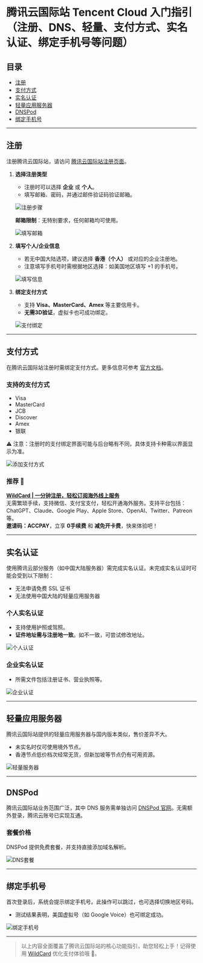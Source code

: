 # 腾讯云国际站 Tencent Cloud 入门指引（注册、DNS、轻量、支付方式、实名认证、绑定手机号等问题）

## 目录
- [注册](#注册)
- [支付方式](#支付方式)
- [实名认证](#实名认证)
- [轻量应用服务器](#轻量应用服务器)
- [DNSPod](#dnspod)
- [绑定手机号](#绑定手机号)

---

## 注册

注册腾讯云国际站，请访问 [腾讯云国际站注册页面](https://intl.cloud.tencent.com/zh/account/register)。

1. **选择注册类型**  
   - 注册时可以选择 **企业** 或 **个人**。
   - 填写邮箱、密码，并通过邮件验证码验证邮箱。

   ![注册步骤](https://cdn.000714.xyz/Skyimg/blog2022/master/08/QQ%E5%9B%BE%E7%89%8720220815095755.png)

   **邮箱限制**：无特别要求，任何邮箱均可使用。

   ![填写邮箱](https://cdn.000714.xyz/Skyimg/blog2022/master/08/QQ%E5%9B%BE%E7%89%8720220815095845.png)

2. **填写个人/企业信息**  
   - 若无中国大陆选项，建议选择 **香港（个人）** 或对应的企业注册地。
   - 注意填写手机号时需根据地区选择：如美国地区填写 +1 的手机号。

   ![填写信息](https://cdn.000714.xyz/Skyimg/blog2022/master/08/QQ%E5%9B%BE%E7%89%8720220815100037.png)

3. **绑定支付方式**  
   - 支持 **Visa、MasterCard、Amex** 等主要信用卡。
   - **无需3D验证**，虚拟卡也可成功绑定。

   ![支付绑定](https://cdn.000714.xyz/Skyimg/blog2022/master/08/QQ%E5%9B%BE%E7%89%8720220815100525.png)

---

## 支付方式

在腾讯云国际站注册时需绑定支付方式。更多信息可参考 [官方文档](https://intl.cloud.tencent.com/zh/document/product/555)。

### 支持的支付方式
- Visa
- MasterCard
- JCB
- Discover
- Amex
- 银联

⚠️ 注意：注册时的支付绑定界面可能与后台略有不同，具体支持卡种需以界面显示为准。

![添加支付方式](https://cdn.000714.xyz/Skyimg/blog2022/master/08/QQ%E5%9B%BE%E7%89%8720220815102735.png)

### 推荐 🌟

**[WildCard | 一分钟注册，轻松订阅海外线上服务](https://bit.ly/bewildcard)**  
无需繁琐手续，支持微信、支付宝支付，轻松开通海外服务。支持平台包括：
ChatGPT、Claude、Google Play、Apple Store、OpenAI、Twitter、Patreon 等。  
**邀请码：ACCPAY**，立享 **0手续费** 和 **减免开卡费**，快来体验吧！

---

## 实名认证

使用腾讯云部分服务（如中国大陆服务器）需完成实名认证。未完成实名认证时可能会受到以下限制：
- 无法申请免费 SSL 证书
- 无法使用中国大陆的轻量应用服务器

### 个人实名认证
- 支持使用护照或驾照。
- **证件地址需与注册地一致**。如不一致，可尝试修改地址。

![个人认证](https://cdn.000714.xyz/Skyimg/blog2022/master/08/QQ%E5%9B%BE%E7%89%8720220815100938.png)

### 企业实名认证
- 所需文件包括注册证书、营业执照等。

![企业认证](https://cdn.000714.xyz/Skyimg/blog2022/master/08/QQ%E5%9B%BE%E7%89%8720220815101013.png)

---

## 轻量应用服务器

腾讯云国际站提供的轻量应用服务器与国内版本类似，售价差异不大。

- 未实名时仅可使用境外节点。
- 香港节点低价档次经常无货，但新加坡等节点仍有可用资源。

![轻量服务器](https://cdn.000714.xyz/Skyimg/blog2022/master/08/QQ%E5%9B%BE%E7%89%8720220815101324.png)

---

## DNSPod

腾讯云国际站业务范围广泛，其中 DNS 服务需单独访问 [DNSPod 官网](https://www.dnspod.com/)。无需额外登录，腾讯云账号已实现互通。

### 套餐价格
DNSPod 提供免费套餐，并支持直接添加域名解析。

![DNS套餐](https://cdn.000714.xyz/Skyimg/blog2022/master/08/QQ%E5%9B%BE%E7%89%8720220815102425.png)

---

## 绑定手机号

首次登录后，系统会提示绑定手机号。此操作可以跳过，也可选择切换地区号码。

- 测试结果表明，美国虚拟号（如 Google Voice）也可绑定成功。

![绑定手机号](https://cdn.000714.xyz/Skyimg/blog2022/master/08/QQ%E5%9B%BE%E7%89%8720220815101945.png)

---

> 以上内容全面覆盖了腾讯云国际站的核心功能指引，助您轻松上手！记得使用 [WildCard](https://bit.ly/bewildcard) 优化支付体验哦 🎉。
